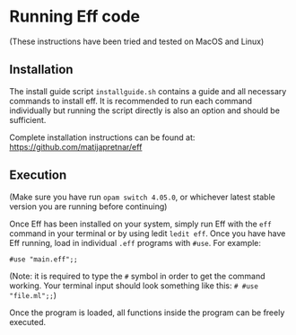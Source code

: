 # Running Eff code

(These instructions have been tried and tested on MacOS and Linux)

## Installation

The install guide script `installguide.sh` contains a guide and all necessary
commands to install eff. It is recommended to run each command individually
but running the script directly is also an option and should be sufficient.

Complete installation instructions can be found at: https://github.com/matijapretnar/eff

## Execution

(Make sure you have run `opam switch 4.05.0`, or whichever latest stable version you are running before continuing)

Once Eff has been installed on your system, simply run Eff with the `eff`
command in your terminal or by using ledit `ledit eff`.
Once you have have Eff running, load in individual `.eff` programs with `#use`. For example:

`#use "main.eff";;`

(Note: it is required to type the `#` symbol in order to get the command working.
Your terminal input should look something like this: `# #use "file.ml";;`)

Once the program is loaded, all functions inside the program can be freely executed.
